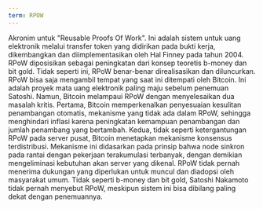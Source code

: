 ```yaml
---
term: RPOW
---
```


Akronim untuk "Reusable Proofs Of Work". Ini adalah sistem untuk uang elektronik melalui transfer token yang didirikan pada bukti kerja, dikembangkan dan diimplementasikan oleh Hal Finney pada tahun 2004. RPoW diposisikan sebagai peningkatan dari konsep teoretis b-money dan bit gold. Tidak seperti ini, RPoW benar-benar direalisasikan dan diluncurkan. RPoW bisa saja mengambil tempat yang saat ini ditempati oleh Bitcoin. Ini adalah proyek mata uang elektronik paling maju sebelum penemuan Satoshi. Namun, Bitcoin melampaui RPoW dengan menyelesaikan dua masalah kritis. Pertama, Bitcoin memperkenalkan penyesuaian kesulitan penambangan otomatis, mekanisme yang tidak ada dalam RPoW, sehingga menghindari inflasi karena peningkatan kemampuan penambangan dan jumlah penambang yang bertambah. Kedua, tidak seperti ketergantungan RPoW pada server pusat, Bitcoin menetapkan mekanisme konsensus terdistribusi. Mekanisme ini didasarkan pada prinsip bahwa node sinkron pada rantai dengan pekerjaan terakumulasi terbanyak, dengan demikian mengeliminasi kebutuhan akan server yang dikenal. RPoW tidak pernah menerima dukungan yang diperlukan untuk muncul dan diadopsi oleh masyarakat umum. Tidak seperti b-money dan bit gold, Satoshi Nakamoto tidak pernah menyebut RPoW, meskipun sistem ini bisa dibilang paling dekat dengan penemuannya.